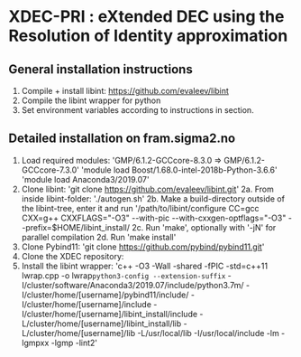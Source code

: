# XDEC-PRI : eXtended DEC using the Resolution of Identity approximation 
## General installation instructions
1. Compile + install libint: <a href="https://github.com/evaleev/libint">https://github.com/evaleev/libint</a>
2. Compile the libint wrapper for python
3. Set environment variables according to instructions in section.

## Detailed installation on fram.sigma2.no
1. Load required modules:
'GMP/6.1.2-GCCcore-8.3.0 => GMP/6.1.2-GCCcore-7.3.0'
'module load Boost/1.68.0-intel-2018b-Python-3.6.6'
'module load Anaconda3/2019.07'
2. Clone libint:
'git clone https://github.com/evaleev/libint.git'
2a. From inside libint-folder:
'./autogen.sh'
2b. Make a build-directory outside of the libint-tree, enter it and run
'/path/to/libint/configure CC=gcc CXX=g++ CXXFLAGS="-O3" --with-pic --with-cxxgen-optflags="-O3" --prefix=$HOME/libint_install/
2c. Run 'make', optionally with '-jN' for parallel compilation
2d. Run 'make install' 
3. Clone Pybind11:
'git clone https://github.com/pybind/pybind11.git'
4. Clone the XDEC repository:
5. Install the libint wrapper:
'c++ -O3 -Wall -shared -fPIC -std=c++11 lwrap.cpp -o lwrap`python3-config --extension-suffix`  -I/cluster/software/Anaconda3/2019.07/include/python3.7m/ -I/cluster/home/[username]/pybind11/include/ -I/cluster/home/[username]/include -I/cluster/home/[username]/libint_install/include -L/cluster/home/[username]/libint_install/lib -L/cluster/home/[username]/lib -L/usr/local/lib -I/usr/local/include -lm -lgmpxx -lgmp -lint2'
